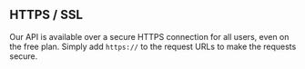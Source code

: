 ## HTTPS / SSL

Our API is available over a secure HTTPS connection for all users, even on the free plan. Simply add `https://` to the request URLs to make the requests secure.
